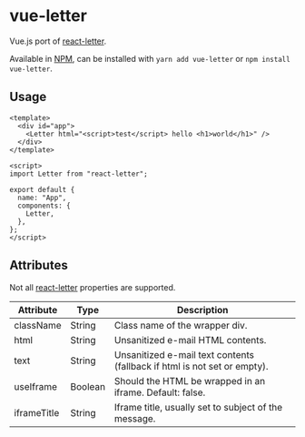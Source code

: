 # vue-letter

Vue.js port of [react-letter](https://github.com/mat-sz/react-letter).

Available in [NPM](https://npmjs.com/package/vue-letter), can be installed with `yarn add vue-letter` or `npm install vue-letter`.

## Usage

```
<template>
  <div id="app">
    <Letter html="<script>test</script> hello <h1>world</h1>" />
  </div>
</template>

<script>
import Letter from "react-letter";

export default {
  name: "App",
  components: {
    Letter,
  },
};
</script>
```

## Attributes

Not all [react-letter](https://github.com/mat-sz/react-letter) properties are supported.

| Attribute   | Type    | Description                                                              |
| ----------- | ------- | ------------------------------------------------------------------------ |
| className   | String  | Class name of the wrapper div.                                           |
| html        | String  | Unsanitized e-mail HTML contents.                                        |
| text        | String  | Unsanitized e-mail text contents (fallback if html is not set or empty). |
| useIframe   | Boolean | Should the HTML be wrapped in an iframe. Default: false.                 |
| iframeTitle | String  | Iframe title, usually set to subject of the message.                     |
